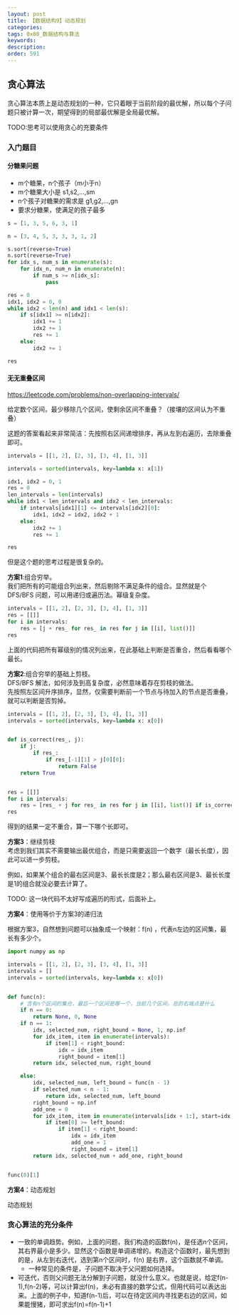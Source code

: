 ```yaml
---
layout: post
title: 【数据结构9】动态规划
categories:
tags: 0x80_数据结构与算法
keywords:
description:
order: 591
---
```



## 贪心算法
贪心算法本质上是动态规划的一种，它只着眼于当前阶段的最优解，所以每个子问题只被计算一次，期望得到的局部最优解是全局最优解。

TODO:思考可以使用贪心的充要条件


### 入门题目


#### 分糖果问题
- m个糖果，n个孩子（m小于n）
- m个糖果大小是 s1,s2,...,sm
- n个孩子对糖果的需求是 g1,g2,...,gn
- 要求分糖果，使满足的孩子最多





```py
s = [1, 3, 5, 6, 3, 1]

n = [3, 4, 5, 3, 3, 3, 1, 2]

s.sort(reverse=True)
n.sort(reverse=True)
for idx_s, num_s in enumerate(s):
    for idx_n, num_n in enumerate(n):
        if num_s >= n[idx_s]:
            pass

res = 0
idx1, idx2 = 0, 0
while idx2 < len(n) and idx1 < len(s):
    if s[idx1] >= n[idx2]:
        idx1 += 1
        idx2 += 1
        res += 1
    else:
        idx2 += 1

res
```

#### ⽆无重叠区间
https://leetcode.com/problems/non-overlapping-intervals/

给定数个区间，最少移除几个区间，使剩余区间不重叠？（接壤的区间认为不重叠）


这题的答案看起来非常简洁：先按照右区间递增排序，再从左到右遍历，去除重叠即可。

```py
intervals = [[1, 2], [2, 3], [3, 4], [1, 3]]

intervals = sorted(intervals, key=lambda x: x[1])

idx1, idx2 = 0, 1
res = 0
len_intervals = len(intervals)
while idx1 < len_intervals and idx2 < len_intervals:
    if intervals[idx1][1] <= intervals[idx2][0]:
        idx1, idx2 = idx2, idx2 + 1
    else:
        idx2 += 1
        res += 1

res
```

但是这个题的思考过程是很复杂的。

**方案1**:组合穷举。  
我们把所有的可能组合列出来，然后剔除不满足条件的组合。显然就是个 DFS/BFS 问题，可以用递归或遍历法。幂级复杂度。  
```py
intervals = [[1, 2], [2, 3], [3, 4], [1, 3]]
res = [[]]
for i in intervals:
    res = [j + res_ for res_ in res for j in [[i], list()]]
res
```
上面的代码把所有幂级别的情况列出来，在此基础上判断是否重合，然后看看哪个最长。


**方案2**:组合穷举的基础上剪枝。  
DFS/BFS 解法，如何涉及到高复杂度，必然意味着存在剪枝的做法。  
先按照左区间升序排序，显然，仅需要判断前一个节点与待加入的节点是否重叠，就可以判断是否剪掉。  
```python
intervals = [[1, 2], [2, 3], [3, 4], [1, 3]]
intervals = sorted(intervals, key=lambda x: x[0])


def is_correct(res_, j):
    if j:
        if res_:
            if res_[-1][1] > j[0][0]:
                return False
    return True


res = [[]]
for i in intervals:
    res = [res_ + j for res_ in res for j in [[i], list()] if is_correct(res_, j)]
res
```
得到的结果一定不重合，算一下哪个长即可。


**方案3**：继续剪枝  
考虑到我们其实不需要输出最优组合，而是只需要返回一个数字（最长长度），因此可以进一步剪枝。  

例如，如果某个组合的最右区间是3、最长长度是2；那么最右区间是3、最长长度是1的组合就没必要去计算了。

TODO: 这一块代码不太好写成遍历的形式，后面补上。

**方案4**：使用等价于方案3的递归法


根据方案3，自然想到问题可以抽象成一个映射：f(n) ，代表n左边的区间集，最长有多少个。

```python
import numpy as np

intervals = [[1, 2], [2, 3], [3, 4], [1, 3]]
intervals = []
intervals = sorted(intervals, key=lambda x: x[0])


def func(n):
    # 含有n个区间的集合，最后一个区间是哪一个，当前几个区间，总的右端点是什么
    if n == 0:
        return None, 0, None
    if n == 1:
        idx, selected_num, right_bound = None, 1, np.inf
        for idx_item, item in enumerate(intervals):
            if item[1] < right_bound:
                idx = idx_item
                right_bound = item[1]
        return idx, selected_num, right_bound

    else:
        idx, selected_num, left_bound = func(n - 1)
        if selected_num < n - 1:
            return idx, selected_num, left_bound
        right_bound = np.inf
        add_one = 0
        for idx_item, item in enumerate(intervals[idx + 1:], start=idx + 1):
            if item[0] >= left_bound:
                if item[1] < right_bound:
                    idx = idx_item
                    add_one = 1
                    right_bound = item[1]
        return idx, selected_num + add_one, right_bound


func(0)[1]
```



**方案4**：动态规划




动态规划


### 贪心算法的充分条件

- 一致的单调趋势。例如，上面的问题，我们构造的函数f(n)，是任选n个区间，其右界最小是多少。显然这个函数是单调递增的。构造这个函数时，最先想到的是，从左到右迭代，选到第n个区间时，f(n) 是右界，这个函数就不单调。
  - 一种常见的条件是，子问题不取决于父问题如何选择。
- 可迭代，否则父问题无法分解到子问题，就没什么意义。也就是说，给定f(n-1),f(n-2)等，可以计算出f(n)，未必有直接的数学公式，但用代码可以表达出来。上面的例子中，知道f(n-1)后，可以在待定区间内寻找更右边的区间，如果能慢猪，即可求出f(n)=f(n-1)+1
